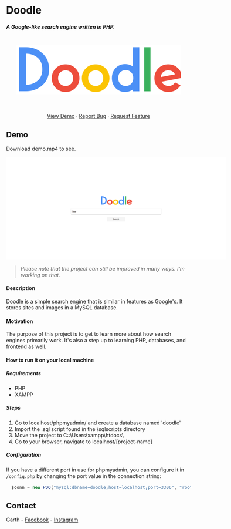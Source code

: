 # Doodle
##### A Google-like search engine written in PHP.

<br />
<div align="center">
  <a href="https://github.com/garthzx/doodle">
    <img src="assets/images/doodleLogo.png" alt="Logo" width="450px" height="135px">
  </a>
  <p align="center">
    <br />
    <br />
    <a href="https://github.com/garthzx/doodle/#Demo">View Demo</a>
    ·
    <a href="https://github.com/garthzx/doodle/issues">Report Bug</a>
    ·
    <a href="https://github.com/garthzx/doodle/issues">Request Feature</a>
  </p>
</div>

## Demo
Download demo.mp4 to see.

<img
  src="screenshots/1.png"
  alt="Screenshot"
  title="Optional title"
  style="display: inline-block; margin: 0 auto; max-width: 600px">
> *Please note that the project can still be improved in many ways. I'm working on that.*

#### Description
Doodle is a simple search engine that is similar in features as Google's. It stores sites and images
in a MySQL database.

#### Motivation
The purpose of this project is to get to learn more about how search engines primarily work. It's also a step
up to learning PHP, databases, and frontend as well. 

#### How to run it on your local machine

##### Requirements
- PHP
- XAMPP

##### Steps
1. Go to localhost/phpmyadmin/ and create a database named 'doodle'
2. Import the .sql script found in the /sqlscripts directory
3. Move the project to C::\\Users\xampp\htdocs\
4. Go to your browser, navigate to localhost/[project-name]

##### Configuration
If you have a different port in use for phpmyadmin, you can configure it in `/config.php` by
changing the port value in the connection string:

```js
  $conn = new PDO("mysql:dbname=doodle;host=localhost;port=3306", "root", "");
```

## Contact
Garth - [Facebook](https://www.facebook.com/garthzx/) - [Instagram](https://www.instagram.com/garthzx/)
